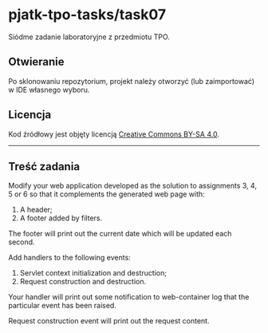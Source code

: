 # pjatk-tpo-tasks/task07

Siódme zadanie laboratoryjne z przedmiotu TPO.

## Otwieranie

Po sklonowaniu repozytorium, projekt należy otworzyć (lub zaimportować) w IDE własnego wyboru.

## Licencja

Kod źródłowy jest objęty licencją [Creative Commons BY-SA 4.0](../LICENSE.txt).

---

## Treść zadania

Modify your web application developed as the solution to assignments 3, 4, 5 or 6 so that it complements the generated web page with:

1. A header;
2. A footer added by filters.

The footer will print out the current date which will be updated each second.

Add handlers to the following events:

1. Servlet context initialization and destruction;
2. Request construction and destruction.

Your handler will print out some notification to web-container log that the particular event has been raised.

Request construction event will print out the request content.
